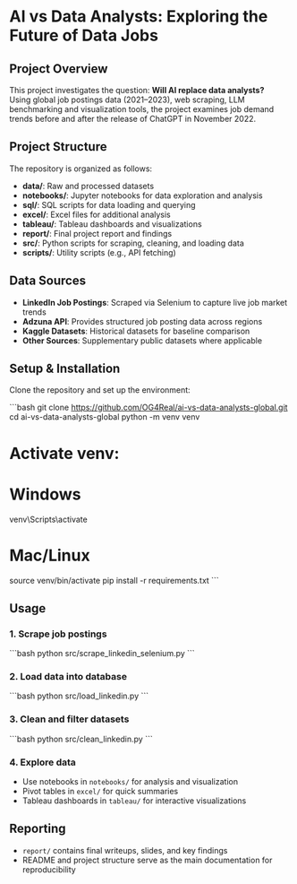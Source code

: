 # AI vs Data Analysts: Exploring the Future of Data Jobs

## Project Overview
This project investigates the question: **Will AI replace data analysts?**  
Using global job postings data (2021–2023), web scraping, LLM benchmarking and visualization tools, the project examines job demand trends before and after the release of ChatGPT in November 2022.

## Project Structure
The repository is organized as follows:

- **data/**: Raw and processed datasets
- **notebooks/**: Jupyter notebooks for data exploration and analysis
- **sql/**: SQL scripts for data loading and querying
- **excel/**: Excel files for additional analysis
- **tableau/**: Tableau dashboards and visualizations
- **report/**: Final project report and findings
- **src/**: Python scripts for scraping, cleaning, and loading data
- **scripts/**: Utility scripts (e.g., API fetching)

## Data Sources
- **LinkedIn Job Postings**: Scraped via Selenium to capture live job market trends
- **Adzuna API**: Provides structured job posting data across regions
- **Kaggle Datasets**: Historical datasets for baseline comparison
- **Other Sources**: Supplementary public datasets where applicable

## Setup & Installation
Clone the repository and set up the environment:

\`\`\`bash
git clone https://github.com/OG4Real/ai-vs-data-analysts-global.git
cd ai-vs-data-analysts-global
python -m venv venv
# Activate venv:
# Windows
venv\Scripts\activate
# Mac/Linux
source venv/bin/activate
pip install -r requirements.txt
\`\`\`

## Usage

### 1. Scrape job postings
\`\`\`bash
python src/scrape_linkedin_selenium.py
\`\`\`

### 2. Load data into database
\`\`\`bash
python src/load_linkedin.py
\`\`\`

### 3. Clean and filter datasets
\`\`\`bash
python src/clean_linkedin.py
\`\`\`

### 4. Explore data
- Use notebooks in `notebooks/` for analysis and visualization
- Pivot tables in `excel/` for quick summaries
- Tableau dashboards in `tableau/` for interactive visualizations

## Reporting
- `report/` contains final writeups, slides, and key findings
- README and project structure serve as the main documentation for reproducibility
